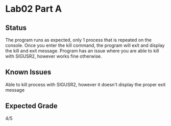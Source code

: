 # Lab02 Part A
## Status 
The program runs as expected, only 1 process that is repeated on the console. Once you enter the kill command, the program will exit
and display the kill and exit message.
Program has an issue where you are able to kill with SIGUSR2, however works fine otherwise. 
## Known Issues
Able to kill process with SIGUSR2, however it doesn't display the proper exit message
## Expected Grade
4/5
